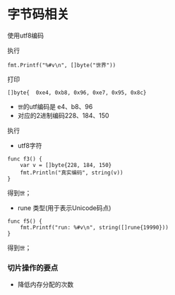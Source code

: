 # 字节码相关
使用utf8编码

执行
```gotemplate
fmt.Printf("%#v\n", []byte("世界"))
```
打印
```gotemplate
[]byte{  0xe4, 0xb8, 0x96, 0xe7, 0x95, 0x8c}
```
- `世`的utf编码是 e4、b8、96  
- 对应的2进制编码228、184、150

执行
- utf8字符
```gotemplate
func f3() {
	var v = []byte{228, 184, 150}
	fmt.Println("真实编码", string(v))
}
```
得到`世`；

- rune 类型(用于表示Unicode码点)
```gotemplate
func f5() {
	fmt.Printf("run: %#v\n", string([]rune{19990}))
}
```
得到`世`；


### 切片操作的要点
- 降低内存分配的次数
